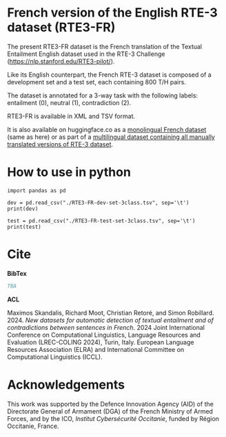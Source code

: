 # French version of the English RTE-3 dataset (RTE3-FR)

The present RTE3-FR dataset is the French translation of the Textual Entailment English dataset used in the RTE-3 Challenge (https://nlp.stanford.edu/RTE3-pilot/).

Like its English counterpart, the French RTE-3 dataset is composed of a development set and a test set, each containing 800 T/H pairs.

The dataset is annotated for a 3-way task with the following labels: entailment (0), neutral (1), contradiction (2). 

RTE3-FR is available in XML and TSV format.

It is also available on huggingface.co as a [monolingual French dataset](https://huggingface.co/datasets/maximoss/rte3-french) (same as here) or as part of a [multilingual dataset containing all manually translated versions of RTE-3 dataset](https://huggingface.co/datasets/maximoss/rte3-multi). 

# How to use in python

```
import pandas as pd

dev = pd.read_csv("./RTE3-FR-dev-set-3class.tsv", sep='\t')
print(dev)

test = pd.read_csv("./RTE3-FR-test-set-3class.tsv", sep='\t')
print(test)
```

# Cite

**BibTex**
````BibTeX
TBA
````
**ACL**

Maximos Skandalis, Richard Moot, Christian Retoré, and Simon Robillard. 2024. *New datasets for automatic detection of textual entailment and of contradictions between sentences in French*. 2024 Joint International Conference on Computational Linguistics, Language Resources and Evaluation (LREC-COLING 2024), Turin, Italy. European Language Resources Association (ELRA) and International Committee on Computational Linguistics (ICCL).

# Acknowledgements

This work was supported by the Defence Innovation Agency (AID) of the Directorate General of Armament (DGA) of the French Ministry of Armed Forces, and by the ICO, _Institut Cybersécurité Occitanie_, funded by Région Occitanie, France.
